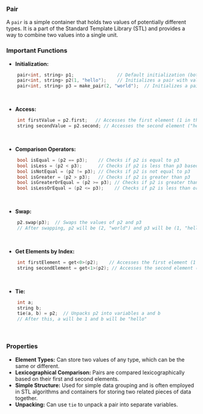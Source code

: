 ### Pair

A `pair` is a simple container that holds two values of potentially different types. It is a part of the Standard Template Library (STL) and provides a way to combine two values into a single unit.

### Important Functions

-   **Initialization:**
```c++
    pair<int, string> p1;                // Default initialization (both values are uninitialized)
    pair<int, string> p2(1, "hello");    // Initializes a pair with values 1 and "hello"
    pair<int, string> p3 = make_pair(2, "world");  // Initializes a pair using make_pair
```
<br>

-   **Access:**
```c++
    int firstValue = p2.first;   // Accesses the first element (1 in this case)
    string secondValue = p2.second; // Accesses the second element ("hello" in this case)
```
<br>

-   **Comparison Operators:**
```c++
    bool isEqual = (p2 == p3);    // Checks if p2 is equal to p3
    bool isLess = (p2 < p3);      // Checks if p2 is less than p3 based on lexicographical order
    bool isNotEqual = (p2 != p3); // Checks if p2 is not equal to p3
    bool isGreater = (p2 > p3);   // Checks if p2 is greater than p3
    bool isGreaterOrEqual = (p2 >= p3); // Checks if p2 is greater than or equal to p3
    bool isLessOrEqual = (p2 <= p3);    // Checks if p2 is less than or equal to p3
```
<br>

-   **Swap:**
```c++
    p2.swap(p3);  // Swaps the values of p2 and p3
    // After swapping, p2 will be (2, "world") and p3 will be (1, "hello")
```
<br>

-   **Get Elements by Index:**
```c++
    int firstElement = get<0>(p2);    // Accesses the first element (1 in this case)
    string secondElement = get<1>(p2); // Accesses the second element ("hello" in this case)
```
<br>

-   **Tie:**
```c++
    int a;
    string b;
    tie(a, b) = p2;  // Unpacks p2 into variables a and b
    // After this, a will be 1 and b will be "hello"
```
<br>

### Properties

-   **Element Types:** Can store two values of any type, which can be the same or different.
-   **Lexicographical Comparison:** Pairs are compared lexicographically based on their first and second elements.
-   **Simple Structure:** Used for simple data grouping and is often employed in STL algorithms and containers for storing two related pieces of data together.
-   **Unpacking:** Can use `tie` to unpack a pair into separate variables.